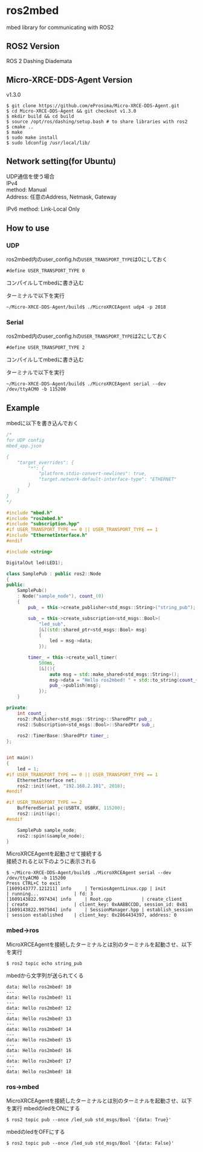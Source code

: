 # ros2mbed
mbed library for communicating with ROS2

## ROS2 Version
ROS 2 Dashing Diademata

## Micro-XRCE-DDS-Agent Version
v1.3.0
```
$ git clone https://github.com/eProsima/Micro-XRCE-DDS-Agent.git
$ cd Micro-XRCE-DDS-Agent && git checkout v1.3.0
$ mkdir build && cd build
$ source /opt/ros/dashing/setup.bash # to share libraries with ros2
$ cmake ..
$ make
$ sudo make install
$ sudo ldconfig /usr/local/lib/
```

## Network setting(for Ubuntu)
UDP通信を使う場合  
IPv4  
method: Manual  
Address: 任意のAddress, Netmask, Gateway

IPv6
method: Link-Local Only

## How to use
### UDP

ros2mbed内のuser_config.hの```USER_TRANSPORT_TYPE```は0にしておく
```
#define USER_TRANSPORT_TYPE 0
```
コンパイルしてmbedに書き込む

ターミナルで以下を実行
```
~/Micro-XRCE-DDS-Agent/build$ ./MicroXRCEAgent udp4 -p 2018
```

### Serial
ros2mbed内のuser_config.hの```USER_TRANSPORT_TYPE```は2にしておく
```
#define USER_TRANSPORT_TYPE 2
```
コンパイルしてmbedに書き込む

ターミナルで以下を実行
```
~/Micro-XRCE-DDS-Agent/build$ ./MicroXRCEAgent serial --dev /dev/ttyACM0 -b 115200
```

## Example
mbedに以下を書き込んでおく
```cpp
/*
for UDP config
mbed_app.json

{
    "target_overrides": {
        "*": {
            "platform.stdio-convert-newlines": true,
            "target.network-default-interface-type": "ETHERNET"
        }
    }
}
*/

#include "mbed.h"
#include "ros2mbed.h"
#include "subscription.hpp"
#if USER_TRANSPORT_TYPE == 0 || USER_TRANSPORT_TYPE == 1
#include "EthernetInterface.h"
#endif 

#include <string>

DigitalOut led(LED1);

class SamplePub : public ros2::Node
{
public:
    SamplePub()
    : Node("sample_node"), count_(0)
    {
        pub_ = this->create_publisher<std_msgs::String>("string_pub");

        sub_ = this->create_subscription<std_msgs::Bool>(
            "led_sub",
            [&](std::shared_ptr<std_msgs::Bool> msg)
            {
                led = msg->data;
            });

        timer_ = this->create_wall_timer(
            500ms,
            [&](){
                auto msg = std::make_shared<std_msgs::String>();
                msg->data = "Hello ros2mbed! " + std::to_string(count_++);
                pub_->publish(msg);
            });
    }

private:
    int count_;
    ros2::Publisher<std_msgs::String>::SharedPtr pub_;
    ros2::Subscription<std_msgs::Bool>::SharedPtr sub_;
    
    ros2::TimerBase::SharedPtr timer_;
};


int main()
{
    led = 1;
#if USER_TRANSPORT_TYPE == 0 || USER_TRANSPORT_TYPE == 1
    EthernetInterface net;
    ros2::init(&net, "192.168.2.101", 2018);
#endif 

#if USER_TRANSPORT_TYPE == 2
    BufferedSerial pc(USBTX, USBRX, 115200);
    ros2::init(&pc);
#endif

    SamplePub sample_node;
    ros2::spin(&sample_node);
}
```

MicroXRCEAgentを起動させて接続する  
接続されると以下のように表示される
```
$ ~/Micro-XRCE-DDS-Agent/build$ ./MicroXRCEAgent serial --dev /dev/ttyACM0 -b 115200
Press CTRL+C to exit
[1609143777.121211] info     | TermiosAgentLinux.cpp | init                     | running...             | fd: 3
[1609143822.997434] info     | Root.cpp           | create_client            | create                 | client_key: 0xAABBCCDD, session_id: 0x81
[1609143822.997504] info     | SessionManager.hpp | establish_session        | session established    | client_key: 0x2864434397, address: 0

```

### mbed->ros
MicroXRCEAgentを接続したターミナルとは別のターミナルを起動させ、以下を実行
```
$ ros2 topic echo string_pub
```

mbedから文字列が送られてくる
```
data: Hello ros2mbed! 10
---
data: Hello ros2mbed! 11
---
data: Hello ros2mbed! 12
---
data: Hello ros2mbed! 13
---
data: Hello ros2mbed! 14
---
data: Hello ros2mbed! 15
---
data: Hello ros2mbed! 16
---
data: Hello ros2mbed! 17
---
data: Hello ros2mbed! 18
```


### ros->mbed
MicroXRCEAgentを接続したターミナルとは別のターミナルを起動させ、以下を実行
mbedのledをONにする
```
$ ros2 topic pub --once /led_sub std_msgs/Bool '{data: True}'
```

mbedのledをOFFにする
```
$ ros2 topic pub --once /led_sub std_msgs/Bool '{data: False}'
```